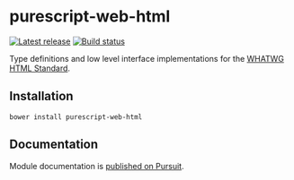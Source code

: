 # purescript-web-html

[![Latest release](http://img.shields.io/github/release/purescript-web/purescript-web-html.svg)](https://github.com/purescript-web/purescript-web-html/releases)
[![Build status](https://travis-ci.org/purescript-web/purescript-web-html.svg?branch=master)](https://travis-ci.org/purescript-web/purescript-web-html)

Type definitions and low level interface implementations for the [WHATWG HTML Standard](https://html.spec.whatwg.org).

## Installation

```
bower install purescript-web-html
```

## Documentation

Module documentation is [published on Pursuit](http://pursuit.purescript.org/packages/purescript-web-html).
